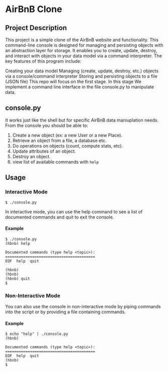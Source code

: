 # AirBnB Clone

## Project Description
This project is a simple clone of the AirBnB website and functionality.
This command-line console is designed for managing and persisting objects with an abstraction layer for storage. It enables you to create, update, destroy, and interact with objects in your data model via a command interpreter. The key features of this program include:

Creating your data model
Managing (create, update, destroy, etc.) objects via a console/command interpreter
Storing and persisting objects to a file (JSON file)
This repo will focus on the first stage. In this stage We implement a command line interface in the
file console.py to manipulate data.

## console.py
It works just like the shell but for specific AirBnB data maniuplation needs.
From the console you should be able to:
1. Create a new object (ex: a new User or a new Place).
2. Retrieve an object from a file, a database etc.
3. Do operations on objects (count, compute stats, etc).
4. Update attributes of an object.
5. Destroy an object.
6. view list of available commands with `help`

## Usage

### Interactive Mode
```
$ ./console.py
```

In interactive mode, you can use the help command to see a list of documented commands and quit to exit the console.
#### Example
```
$ ./console.py
(hbnb) help

Documented commands (type help <topic>):
========================================
EOF  help  quit

(hbnb) 
(hbnb) 
(hbnb) quit
$
```
### Non-Interactive Mode
You can also use the console in non-interactive mode by piping commands into the script or by providing a file containing commands.
#### Example
```
$ echo "help" | ./console.py
(hbnb)

Documented commands (type help <topic>):
========================================
EOF  help  quit
(hbnb)
$
```
